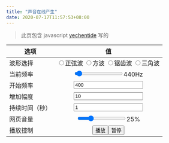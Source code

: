 ```yaml
---
title: "声音在线产生"
date: 2020-07-17T11:57:53+08:00
---
```


> 此页包含 javascript
> [yechentide](https://github.com/yechentide) 写的

| 选项           |                                                                                                                                                                                                                      值                                                                                                                                                                                                                       |
| -------------- | :-------------------------------------------------------------------------------------------------------------------------------------------------------------------------------------------------------------------------------------------------------------------------------------------------------------------------------------------------------------------------------------------------------------------------------------------: |
| 波形选择       | <input name="wave" type="radio" value="1" id="wave-1" onchange="play();"><label for="wave-1">正弦波</label> <input name="wave" type="radio" value="2" id="wave-2" onchange="play();"><label for="wave-2">方波</label> <input name="wave" type="radio" value="3" id="wave-3" onchange="play();"><label for="wave-3">锯齿波</label> <input name="wave" type="radio" value="4" id="wave-4" onchange="play();"><label for="wave-4">三角波</label> |
| 当前频率       |                                                                                                                                                              <input type="range" id="range_Hz" min="1" max="10000" value="440" onchange="play();"><span id="msg_Hz">440</span>Hz                                                                                                                                                              |
| 开始频率       |                                                                                                                                                                                         <input id="start" type="number" size=3 value="400" required>                                                                                                                                                                                          |
| 增加幅度       |                                                                                                                                                                                          <input id="plus" type="number" size=3 value="10" required>                                                                                                                                                                                           |
| 持续时间（秒） |                                                                                                                                                                                               <input id="time" type="number" size=3 value="1">                                                                                                                                                                                                |
| 网页音量       |                                                                                                                                                               <input type="range" id="range_vol" min="0" max="100" value="25" onchange="play();"><span id="msg_vol">25</span>%                                                                                                                                                                |
| 播放控制       |                                                                                                                                                                                <button onclick="play();">播放</button><button onclick="stop();">暂停</button>                                                                                                                                                                                 |

<script>
    let audioCtx, oscillator, gain, firstflg = true;
    let loop;
    // 初始化slider
    document.getElementById('range_Hz').value = document.getElementById("start").value;
    
    let play = () => {
        alert("存在一个由类型转换引起的 bug")
        stop();

        let range_vol = document.getElementById('range_vol').value;
        let range_Hz = document.getElementById('range_Hz').value;
        console.log(range_Hz)
        document.getElementById('msg_vol').value = range_vol;
        document.getElementById('msg_Hz').value = range_Hz;

        try {
            if (firstflg) {
                // AudioContextの生成
                audioCtx = new AudioContext();
                firstflg = false;
            }
            // 波形
            oscillator = audioCtx.createOscillator();
            if (document.getElementById("wave-1").checked) oscillator.type = "sine";
            if (document.getElementById("wave-2").checked) oscillator.type = "square";
            if (document.getElementById("wave-3").checked) oscillator.type = "sawtooth";
            if (document.getElementById("wave-4").checked) oscillator.type = "triangle";
            // 频率
            oscillator.frequency.value = range_Hz;
            console.log("当前频率: ", oscillator.frequency.value)
            // Gain(音量)
            gain = audioCtx.createGain();
            gain.gain.value = range_vol / 100;
            oscillator.connect(gain);
            gain.connect(audioCtx.destination);
            oscillator.start();
        } catch (e) {
            console.log(e);
        }

        let plus = () => {
            console.log("plus开始，当前频率: ", oscillator.frequency.value)
            let plus = document.getElementById("plus").value;
            console.log("plus: ", plus)

            // 这里有个 bug，传来的数字不能正常加法，垃圾 js 不修了
            oscillator.frequency.value += plus;
            console.log("当前频率: ", oscillator.frequency.value)
            document.getElementById('range_Hz').value = oscillator.frequency.value;
            document.getElementById('msg_Hz').value = oscillator.frequency.value;
        }
        let time = document.getElementById("time").value;
        console.log("time: ",time)
        loop = setInterval(plus, time * 1000);
    }

    let stop = () => {
        clearInterval(loop);
        document.getElementById("start").value = document.getElementById('range_Hz').value;
        if (oscillator) {
            oscillator.stop();
            gain.disconnect();
            oscillator.disconnect();
        }
    }
</script>
